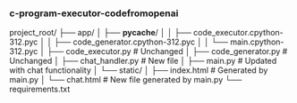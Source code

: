 ### c-program-executor-codefromopenai

project_root/
├── app/
│   ├── __pycache__/
│   │   ├── code_executor.cpython-312.pyc
│   │   ├── code_generator.cpython-312.pyc
│   │   └── main.cpython-312.pyc
│   ├── code_executor.py        # Unchanged
│   ├── code_generator.py       # Unchanged
│   ├── chat_handler.py         # New file
│   ├── main.py                 # Updated with chat functionality
│   └── static/
│       ├── index.html          # Generated by main.py
│       └── chat.html           # New file generated by main.py
└── requirements.txt

